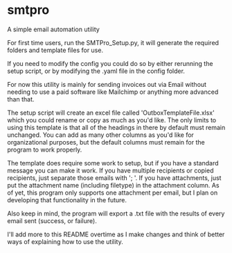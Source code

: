 # smtpro
A simple email automation utility

For first time users, run the SMTPro_Setup.py, it will generate the required folders and template files for use.

If you need to modify the config you could do so by either rerunning the setup script, or by modifying the .yaml file in the config folder.

For now this utility is mainly for sending invoices out via Email without needing to use a paid software like Mailchimp or anything more advanced than that.

The setup script will create an excel file called 'OutboxTemplateFile.xlsx' which you could rename or copy as much as you'd like.
The only limits to using this template is that all of the headings in there by default must remain unchanged. You can add as many other columns as you'd like for organizational purposes, but the default columns must remain for the program to work properly.

The template does require some work to setup, but if you have a standard message you can make it work.
If you have multiple recipients or copied recipients, just separate those emails with '; '.
If you have attachments, just put the attachment name (including filetype) in the attachment column. As of yet, this program only supports one attachment per email, but I plan on developing that functionality in the future.

Also keep in mind, the program will export a .txt file with the results of every email sent (success, or failure).

I'll add more to this README overtime as I make changes and think of better ways of explaining how to use the utility.
